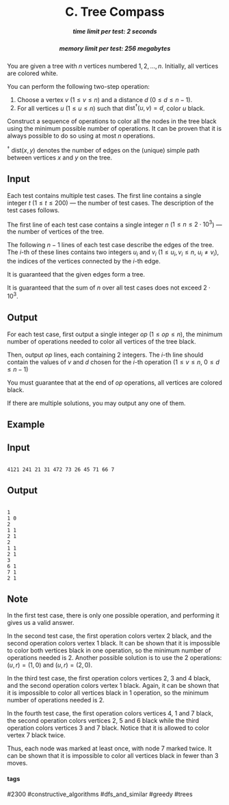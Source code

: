 <h1 style='text-align: center;'> C. Tree Compass</h1>

<h5 style='text-align: center;'>time limit per test: 2 seconds</h5>
<h5 style='text-align: center;'>memory limit per test: 256 megabytes</h5>

You are given a tree with $n$ vertices numbered $1, 2, \ldots, n$. Initially, all vertices are colored white.

You can perform the following two-step operation: 

1. Choose a vertex $v$ ($1 \leq v \leq n$) and a distance $d$ ($0 \leq d \leq n-1$).
2. For all vertices $u$ ($1 \leq u \leq n$) such that $\text{dist}^\dagger(u,v)=d$, color $u$ black.

Construct a sequence of operations to color all the nodes in the tree black using the minimum possible number of operations. It can be proven that it is always possible to do so using at most $n$ operations.

$^\dagger$ $\text{dist}(x, y)$ denotes the number of edges on the (unique) simple path between vertices $x$ and $y$ on the tree.

## Input

Each test contains multiple test cases. The first line contains a single integer $t$ ($1 \leq t \leq 200$) — the number of test cases. The description of the test cases follows.

The first line of each test case contains a single integer $n$ ($1 \le n \le 2 \cdot 10^3$) — the number of vertices of the tree.

The following $n - 1$ lines of each test case describe the edges of the tree. The $i$-th of these lines contains two integers $u_i$ and $v_i$ ($1 \le u_i, v_i \le n$, $u_i \neq v_i$), the indices of the vertices connected by the $i$-th edge.

It is guaranteed that the given edges form a tree.

It is guaranteed that the sum of $n$ over all test cases does not exceed $2 \cdot 10^3$.

## Output

For each test case, first output a single integer $op$ $(1 \le op \le n)$, the minimum number of operations needed to color all vertices of the tree black.

Then, output $op$ lines, each containing $2$ integers. The $i$-th line should contain the values of $v$ and $d$ chosen for the $i$-th operation ($1 \le v \le n$, $0 \le d \le n - 1$)

You must guarantee that at the end of $op$ operations, all vertices are colored black.

If there are multiple solutions, you may output any one of them.

## Example

## Input


```

4121 241 21 31 472 73 26 45 71 66 7
```
## Output


```

1
1 0
2
1 1
2 1
2
1 1
2 1
3
6 1
7 1
2 1
```
## Note

In the first test case, there is only one possible operation, and performing it gives us a valid answer.

In the second test case, the first operation colors vertex $2$ black, and the second operation colors vertex $1$ black. It can be shown that it is impossible to color both vertices black in one operation, so the minimum number of operations needed is $2$. Another possible solution is to use the $2$ operations: $(u, r) = (1, 0)$ and $(u, r) = (2, 0)$.

In the third test case, the first operation colors vertices $2$, $3$ and $4$ black, and the second operation colors vertex $1$ black. Again, it can be shown that it is impossible to color all vertices black in $1$ operation, so the minimum number of operations needed is $2$.

In the fourth test case, the first operation colors vertices $4$, $1$ and $7$ black, the second operation colors vertices $2$, $5$ and $6$ black while the third operation colors vertices $3$ and $7$ black. Notice that it is allowed to color vertex $7$ black twice.

Thus, each node was marked at least once, with node $7$ marked twice. It can be shown that it is impossible to color all vertices black in fewer than $3$ moves.



#### tags 

#2300 #constructive_algorithms #dfs_and_similar #greedy #trees 